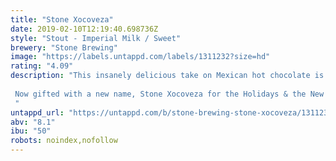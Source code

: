 ```yaml
---
title: "Stone Xocoveza"
date: 2019-02-10T12:19:40.698736Z
style: "Stout - Imperial Milk / Sweet"
brewery: "Stone Brewing"
image: "https://labels.untappd.com/labels/1311232?size=hd"
rating: "4.09"
description: "This insanely delicious take on Mexican hot chocolate is crafted with cocoa, coffee, pasilla peppers, vanilla, cinnamon and nutmeg. First brewed in 2014 with San Diego homebrewer Chris Banker after his recipe was named the winner of our annual homebrew competition, it quickly became a cross-country sensation as craft beer media and fans cheered for Stone Xocoveza…and clamored for more. We too loved this beer, so of course we caroled ¡Claro que sí!  Now gifted with a new name, Stone Xocoveza for the Holidays & the New Year has joined our eminent lineup of special releases. We’re releasing it just in time for that time of the year when the joyous spirit of giving is in the air and good behavior is generously rewarded. "
untappd_url: "https://untappd.com/b/stone-brewing-stone-xocoveza/1311232"
abv: "8.1"
ibu: "50"
robots: noindex,nofollow
---
```

